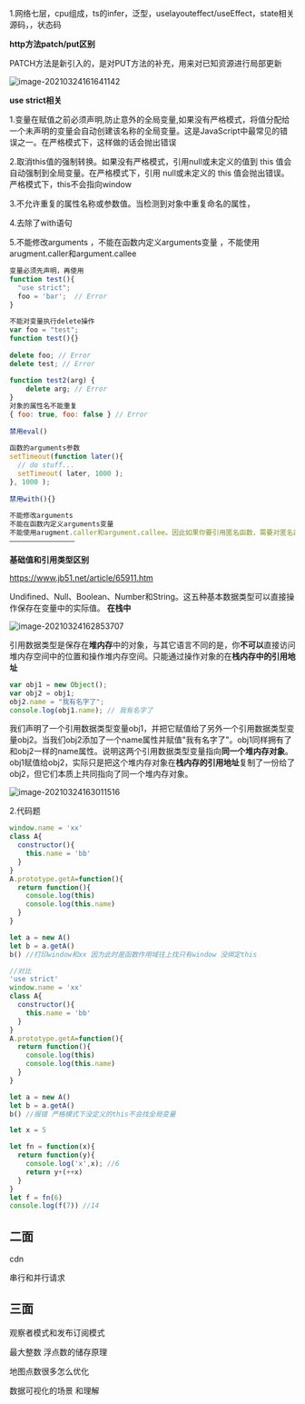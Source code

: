 



1.网络七层，cpu组成，ts的infer，泛型，uselayouteffect/useEffect，state相关源码，，状态码

**http方法patch/put区别**

PATCH方法是新引入的，是对PUT方法的补充，用来对已知资源进行局部更新

![image-20210324161641142](https://i.loli.net/2021/03/24/KlfeUgCnJDSpsdX.png)



**use strict相关**

1.变量在赋值之前必须声明,防止意外的全局变量,如果没有严格模式，将值分配给一个未声明的变量会自动创建该名称的全局变量。这是JavaScript中最常见的错误之一。在严格模式下，这样做的话会抛出错误

2.取消this值的强制转换。如果没有严格模式，引用null或未定义的值到 this 值会自动强制到全局变量。在严格模式下，引用 null或未定义的 this 值会抛出错误。严格模式下，this不会指向window 

3.不允许重复的属性名称或参数值。当检测到对象中重复命名的属性，

4.去除了with语句

5.不能修改arguments ，不能在函数内定义arguments变量 ，不能使用arugment.caller和argument.callee

```js
变量必须先声明，再使用
function test(){
  "use strict";
  foo = 'bar';  // Error
}
 
不能对变量执行delete操作
var foo = "test";
function test(){}
 
delete foo; // Error
delete test; // Error
 
function test2(arg) {
    delete arg; // Error
}
对象的属性名不能重复
{ foo: true, foo: false } // Error
 
禁用eval()
 
函数的arguments参数
setTimeout(function later(){
  // do stuff...
  setTimeout( later, 1000 );
}, 1000 );
 
禁用with(){}
 
不能修改arguments
不能在函数内定义arguments变量
不能使用arugment.caller和argument.callee。因此如果你要引用匿名函数，需要对匿名函数命名
————————————————

```



**基础值和引用类型区别**

https://www.jb51.net/article/65911.htm

Undifined、Null、Boolean、Number和String。这五种基本数据类型可以直接操作保存在变量中的实际值。 **在栈中**

![image-20210324162853707](https://i.loli.net/2021/03/24/ZTYvtx3EdIJ7XcA.png)

引用数据类型是保存在**堆内存**中的对象，与其它语言不同的是，你**不可以**直接访问堆内存空间中的位置和操作堆内存空间。只能通过操作对象的在**栈内存中的引用地址**

```js
var obj1 = new Object();
var obj2 = obj1;
obj2.name = "我有名字了";
console.log(obj1.name); // 我有名字了
```

我们声明了一个引用数据类型变量obj1，并把它赋值给了另外一个引用数据类型变量obj2。当我们obj2添加了一个name属性并赋值"我有名字了"。obj1同样拥有了和obj2一样的name属性。说明这两个引用数据类型变量指向**同一个堆内存对象**。obj1赋值给obj2，实际只是把这个堆内存对象在**栈内存的引用地址**复制了一份给了obj2，但它们本质上共同指向了同一个堆内存对象。

![image-20210324163011516](https://i.loli.net/2021/03/24/4jzfspB7wPOhnUg.png)

2.代码题

```js
window.name = 'xx'
class A{
  constructor(){
    this.name = 'bb'
  }
}
A.prototype.getA=function(){
  return function(){
    console.log(this)
    console.log(this.name)
  }
}

let a = new A()
let b = a.getA()
b() //打印window和xx 因为此时是函数作用域往上找只有window 没绑定this

//对比
'use strict'
window.name = 'xx'
class A{
  constructor(){
    this.name = 'bb'
  }
}
A.prototype.getA=function(){
  return function(){
    console.log(this)
    console.log(this.name)
  }
}

let a = new A()
let b = a.getA()
b() //报错 严格模式下没定义的this不会找全局变量
```

```js
let x = 5

let fn = function(x){
  return function(y){
    console.log('x',x); //6
    return y+(++x)
  }
}
let f = fn(6)
console.log(f(7)) //14
```





## 二面

cdn

串行和并行请求





## 三面

观察者模式和发布订阅模式

最大整数 浮点数的储存原理

地图点数很多怎么优化

数据可视化的场景 和理解






